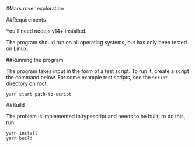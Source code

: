 #Mars rover exploration

##Requirements

You'll need nodejs v14+ installed. 

The program should run on all operating systems, but has only been tested on Linux.

##Running the program

The program takes input in the form of a test script. To run it, create a script the command below. For some example test scripts, see the `script` directory on root.

```
yarn start path-to-script
```

##Build

The problem is implemented in typescript and needs to be built, to do this, run:

```
yarn install
yarn build
```